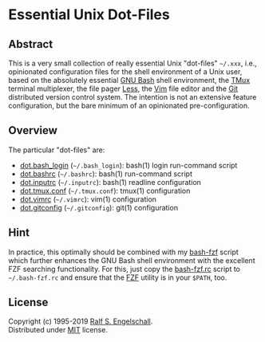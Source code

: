 
Essential Unix Dot-Files
========================

Abstract
--------

This is a very small collection of really essential Unix "dot-files" `~/.xxx`, i.e.,
opinionated configuration files for the shell environment of a Unix user, based
on the absolutely essential [GNU Bash](https://www.gnu.org/software/bash/) shell environment,
the [TMux](https://tmux.github.io/) terminal multiplexer, the file pager
[Less](http://www.greenwoodsoftware.com/less/), the
[Vim](http://www.vim.org/) file editor and the
[Git](https://git-scm.com/) distributed version control system. The intention is not an extensive
feature configuration, but the bare minimum of an opinionated pre-configuration.

Overview
--------

The particular "dot-files" are:

- [dot.bash_login](./dot.bash_login) (`~/.bash_login`): bash(1) login run-command script
- [dot.bashrc](./dot.bashrc) (`~/.bashrc`): bash(1) run-command script
- [dot.inputrc](./dot.inputrc) (`~/.inputrc`): bash(1) readline configuration
- [dot.tmux.conf](./dot.tmux.conf) (`~/.tmux.conf`): tmux(1) configuration
- [dot.vimrc](./dot.vimrc) (`~/.vimrc`): vim(1) configuration
- [dot.gitconfig](./dot.gitconfig) (`~/.gitconfig`): git(1) configuration

Hint
----

In practice, this optimally should be combined with my [bash-fzf](https://github.com/rse/bash-fzf)
script which further enhances the GNU Bash shell environment with the excellent FZF searching functionality.
For this, just copy the [bash-fzf.rc](https://github.com/rse/bash-fzf/blob/master/bash-fzf.rc) script
to `~/.bash-fzf.rc` and ensure that the [FZF](https://github.com/junegunn/fzf/) utility is in your `$PATH`, too.

License
-------

Copyright (c) 1995-2019 [Ralf S. Engelschall](mailto:rse@engelschall.com).<br/>
Distributed under [MIT](https://opensource.org/licenses/MIT) license.

